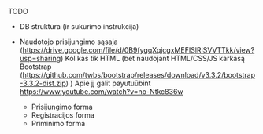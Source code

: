 TODO

* DB struktūra (ir sukūrimo instrukcija)

* Naudotojo prisijungimo sąsaja  (https://drive.google.com/file/d/0B9fygqXqjcgxMEFISlRiSVVTTkk/view?usp=sharing)
  Kol kas tik HTML (bet naudojant HTML/CSS/JS karkasą Bootstrap (https://github.com/twbs/bootstrap/releases/download/v3.3.2/bootstrap-3.3.2-dist.zip) )
  Apie jį galit payutuūbint https://www.youtube.com/watch?v=no-Ntkc836w
  - Prisijungimo forma 
  - Registracijos forma
  - Priminimo forma

   
  
